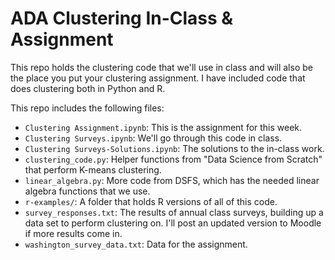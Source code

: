# ADA Clustering In-Class & Assignment

This repo holds the clustering code that we'll use in class and will
also be the place you put your clustering assignment. I have included
code that does clustering both in Python and R. 

This repo includes the following files: 

* `Clustering Assignment.ipynb`: This is the assignment for this week.
* `Clustering Surveys.ipynb`: We'll go through this code in class.
* `Clustering Surveys-Solutions.ipynb`: The solutions to the in-class work. 
* `clustering_code.py`: Helper functions from "Data Science from Scratch" that
perform K-means clustering. 
* `linear_algebra.py`: More code from DSFS, which has the needed linear algebra
functions that we use. 
* `r-examples/`: A folder that holds R versions of all of this code. 
* `survey_responses.txt`: The results of annual class surveys, building up 
a data set to perform clustering on. I'll post an updated version to Moodle 
if more results come in. 
* `washington_survey_data.txt`: Data for the assignment.

